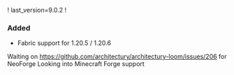 ! last_version=9.0.2
!
### Added
- Fabric support for 1.20.5 / 1.20.6

Waiting on https://github.com/architectury/architectury-loom/issues/206 for NeoForge
Looking into Minecraft Forge support